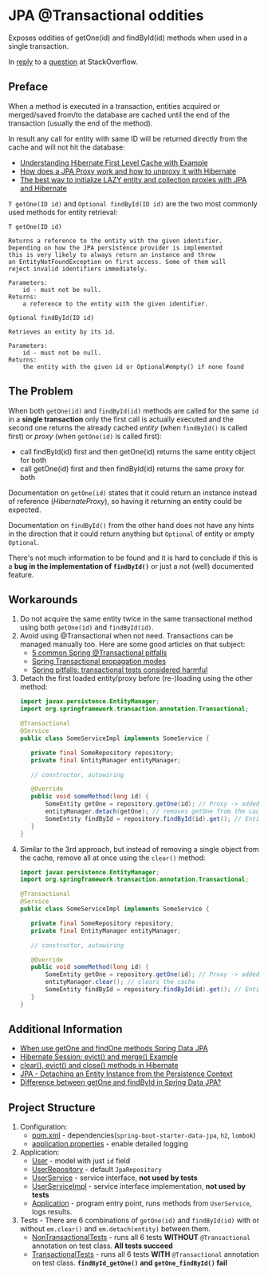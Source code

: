 # JPA @Transactional oddities

Exposes oddities of getOne(id) and findById(id) methods when used in a single transaction.

In [reply](https://stackoverflow.com/a/58514800/7598851) to a [question](https://stackoverflow.com/q/58509408/7598851) at StackOverflow.

## Preface
When a method is executed in a transaction, entities acquired or merged/saved from/to the 
database are cached until the end of the transaction (usually the end of the method). 

In result any call for entity with same ID will be returned directly from the cache and will not hit the database:

* [Understanding Hibernate First Level Cache with Example](https://howtodoinjava.com/hibernate/understanding-hibernate-first-level-cache-with-example/)
* [How does a JPA Proxy work and how to unproxy it with Hibernate](https://vladmihalcea.com/how-does-a-jpa-proxy-work-and-how-to-unproxy-it-with-hibernate/)
* [The best way to initialize LAZY entity and collection proxies with JPA and Hibernate](https://vladmihalcea.com/initialize-lazy-proxies-collections-jpa-hibernate/)

`T getOne(ID id)` and `Optional findById(ID id)` are the two most commonly used methods for entity retrieval:

```
T getOne(ID id)

Returns a reference to the entity with the given identifier.
Depending on how the JPA persistence provider is implemented 
this is very likely to always return an instance and throw 
an EntityNotFoundException on first access. Some of them will 
reject invalid identifiers immediately.

Parameters: 
    id - must not be null.
Returns: 
    a reference to the entity with the given identifier.
```
```
Optional findById(ID id)

Retrieves an entity by its id.

Parameters: 
    id - must not be null.
Returns: 
    the entity with the given id or Optional#empty() if none found
```

## The Problem

When both `getOne(id)` and `findById(id)` methods are called for the same `id` 
in a **single transaction** only the first call is actually executed and the second 
one returns the already cached *entity* (when `findById()` is called first) or *proxy* 
(when `getOne(id)` is called first):

* call findById(id) first and then getOne(id) returns the same entity object for both
* call getOne(id) first and then findById(id) returns the same proxy for both

Documentation on `getOne(id)` states that it could return an instance instead 
of reference (*HibernateProxy*), so having it returning an entity could be expected.

Documentation on `findById()` from the other hand does not have any hints in the 
direction that it could return anything but `Optional` of entity or empty `Optional`.

There's not much information to be found and it is hard to conclude if this is a **bug 
in the implementation of `findById()`** or just a not (well) documented feature.

## Workarounds

 1. Do not acquire the same entity twice in the same transactional method using 
 both `getOne(id)` and `findById(id)`.
 1. Avoid using @Transactional when not need. Transactions can be managed manually too. 
 Here are some good articles on that subject:
    * [5 common Spring @Transactional pitfalls](https://codete.com/blog/5-common-spring-transactional-pitfalls/)
    * [Spring Transactional propagation modes](https://codete.com/blog/spring-transaction-propagation-modes/)
    * [Spring pitfalls: transactional tests considered harmful](https://www.nurkiewicz.com/2011/11/spring-pitfalls-transactional-tests.html)
 1. Detach the first loaded entity/proxy before (re-)loading using the other method:
     ```java
    import javax.persistence.EntityManager;
    import org.springframework.transaction.annotation.Transactional;
    
    @Transactional
    @Service
    public class SomeServiceImpl implements SomeService {
    
        private final SomeRepository repository;
        private final EntityManager entityManager;
    
        // constructor, autowiring
    
        @Override
        public void someMethod(long id) {
            SomeEntity getOne = repository.getOne(id); // Proxy -> added to cache
            entityManager.detach(getOne); // removes getOne from the cache
            SomeEntity findById = repository.findById(id).get(); // Entity from the DB
        }
    }
     ```
 1. Similar to the 3rd approach, but instead of removing a single object from the cache, 
 remove all at once using the `clear()` method:
      ```java
     import javax.persistence.EntityManager;
     import org.springframework.transaction.annotation.Transactional;
     
     @Transactional
     @Service
     public class SomeServiceImpl implements SomeService {
     
         private final SomeRepository repository;
         private final EntityManager entityManager;
     
         // constructor, autowiring
     
         @Override
         public void someMethod(long id) {
             SomeEntity getOne = repository.getOne(id); // Proxy -> added to cache
             entityManager.clear(); // clears the cache
             SomeEntity findById = repository.findById(id).get(); // Entity from the DB
         }
     }
      ```
    
## Additional Information

* [When use getOne and findOne methods Spring Data JPA](https://stackoverflow.com/questions/24482117)
* [Hibernate Session: evict() and merge() Example](https://www.concretepage.com/hibernate/hibernate-session-evict-and-merge-example)
* [clear(), evict() and close() methods in Hibernate](https://www.connect2java.com/tutorials/hibernate/clear-evict-and-close-methods-in-hibernate/)
* [JPA - Detaching an Entity Instance from the Persistence Context](https://www.logicbig.com/tutorials/java-ee-tutorial/jpa/detaching.html)
* [Difference between getOne and findById in Spring Data JPA?](https://www.javacodemonk.com/difference-between-getone-and-findbyid-in-spring-data-jpa-3a96c3ff)

## Project Structure
1. Configuration:
    * [pom.xml](pom.xml) - dependencies(`spring-boot-starter-data-jpa`, `h2`, `lombok`)
    * [application.properties](src/main/resources/application.properties) - enable detailed logging
1. Application:
    * [User](src/main/java/demo/model/User.java) - model with just `id` field
    * [UserRepository](src/main/java/demo/repository/UserRepository.java) - default `JpaRepository`
    * [UserService](src/main/java/demo/service/UserService.java) - service interface, **not used by tests**
    * [UserServiceImpl](src/main/java/demo/service/UserServiceImpl.java) - service interface implementation, **not used by tests**
    * [Application](src/main/java/demo/Application.java) - program entry point, runs methods from `UserService`, logs results.
1. Tests - There are 6 combinations of `getOne(id)` and `findById(id)` 
with or without `em.clear()` and `em.detach(entity)` between them.
    * [NonTransactionalTests](src/test/java/demo/NonTransactionalTests.java) - runs all 6 tests **WITHOUT** 
    `@Transactional` annotation on test class. **All tests succeed**
    * [TransactionalTests](src/test/java/demo/NonTransactionalTests.java) - runs all 6 tests **WITH** 
    `@Transactional` annotation on test class. **`findById_getOne()` and `getOne_findById()` fail**
